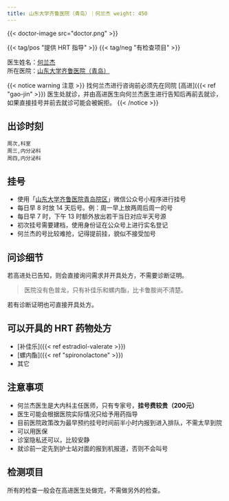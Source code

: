```yaml
---
title: 山东大学齐鲁医院（青岛）｜何兰杰 weight: 450
---
```


{{< doctor-image src="doctor.png" >}}

{{< tag/pos "提供 HRT 指导" >}} {{< tag/neg "有检查项目" >}}

医生姓名：[何兰杰](https://www.qlyyqd.com/expert/2024/pnelLMeK.html)\
所在医院：[山东大学齐鲁医院（青岛）](https://qlyyqd.com/)

{{< notice warning 注意 >}} 找何兰杰进行咨询前必须先在同院 [高进]({{< ref "gao-jin" >}})
医生处就诊，并由高进医生向何兰杰医生进行告知后再前去就诊，如果直接挂号并前去就诊可能会被婉拒。 {{< /notice >}}

## 出诊时刻

```csv
周次,科室
周三,内分泌科
周四,内分泌科
```

## 挂号

- 使用「[山东大学齐鲁医院青岛院区](https://open.weixin.qq.com/qr/code?username=qlyyqd)」微信公众号小程序进行挂号
- 每日早 8 时放 14 天后号。例：周一早上放两周后周一的号
- 每日早 7 时，下午 13 时额外放出若干当日对应半天号源
- 初次挂号需要建档，使用身份证在公众号上进行实名登记
- 何兰杰的号比较难抢，记得提前挂，貌似不接受加号

## 问诊细节

若高进处已告知，则会直接询问需求并开具处方，不需要诊断证明。

> 医院没有色普龙，只有补佳乐和螺内酯，比卡鲁胺尚不清楚。

若有诊断证明也可直接开具处方。

## 可以开具的 HRT 药物处方

- [补佳乐]({{< ref estradiol-valerate >}})
- [螺内酯]({{< ref "spironolactone" >}})
- 其它

## 注意事项

- 何兰杰医生是大内科主任医师，只有专家号，**挂号费较贵（200元）**
- 医生可能会根据医院实际情况只给予用药指导
- 目前医院政策改为最早预约挂号时间前半小时内报到进入排队，不需太早到院
- 可以用医保
- 诊室隐私还可以，比较安静
- 就诊前一定先到护士站对面的报到机报道，否则不会叫号

## 检测项目

所有的检查一般会在高进医生处做完，不需做另外的检查。
